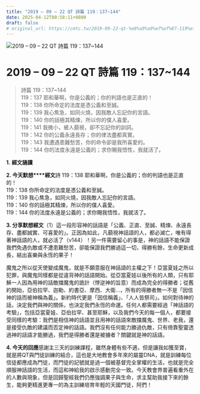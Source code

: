 ```yaml
---
title: "2019 – 09 – 22 QT 詩篇 119：137~144"
date: 2025-04-12T00:58:11+0800
draft: false
# original_url: https://cmtc.tw/2019-09-22-qt-%e8%a9%a9%e7%af%87-119%ef%bc%9a137144
---
```


![2019 – 09 – 22 QT 詩篇 119：137~144](/images/qt.jpg   "2019 – 09 – 22 QT 詩篇 119：137~144")

# 2019 – 09 – 22 QT 詩篇 119：137~144

> 詩篇 119：137~144  
> 119：137 耶和華啊，你是公義的；你的判語也是正直的！  
> 119：138 你所命定的法度是憑公義和至誠。  
> 119：139 我心焦急，如同火燒，因我敵人忘記你的言語。  
> 119：140 你的話極其精煉，所以你的僕人喜愛。  
> 119：141 我微小，被人藐視，卻不忘記你的訓詞。  
> 119：142 你的公義永遠長存；你的律法盡都真實。  
> 119：143 我遭遇患難愁苦，你的命令卻是我所喜愛的。  
> 119：144 你的法度永遠是公義的；求你賜我悟性，我就活了。

**1.** **經文誦讀**

**2. 今天默想****經文**詩 119：138 耶和華啊，你是公義的；你的判語也是正直的！  
119：138 你所命定的法度是憑公義和至誠。  
119：139 我心焦急，如同火燒，因我敵人忘記你的言語。  
119：140 你的話極其精煉，所以你的僕人喜愛。  
119：144 你的法度永遠是公義的；求你賜我悟性，我就活了。

**3. 分享默想經文**（1）這一段形容神的話語是「公義、正直、至誠、精煉、永遠長存、盡都誠實、可喜愛的」。正因為如此，凡藐視神話語的人，都必滅亡，唯有得著神話語的人，就必活了（v144）！另一件需要留心的事是，神的話語不能保證我們免遇仇敵或不遭患難愁苦，卻能保證我們勝過這一切，得勝有餘，生命更新成長，結出喜樂與永恆的果子！

魔鬼之所以從天使變成魔鬼，就是不願意服在神話語的主權之下！亞當夏娃之所以犯罪，與魔鬼同樣都是從違背神的話語開始。從亞當夏娃以後所有的人類，只有耶穌一人因為用神的話敵擋魔鬼的詭計（悖逆神的旨意）而成為完全的得勝者；從舊約開始，亞伯拉罕、迦勒、約書亞、摩西、大衛…，所有的得勝者無一不是「因信神的話而被神稱為義」。新約時代更是「因信稱義」、「人人皆祭司」。如何對待神的話，決定我們與神的關係，也決定我們永恆的命運。任何人都需要經過「神話語的考驗」，包括亞當夏娃、亞伯拉罕、甚至耶穌，以及我們今天的每一個人，都要接受同樣的考驗：我們是相信神的話語並且用神的話語來敵擋魔鬼、世界、老我，還是接受仇敵的建議而否定神的話語。我們沒有任何能力勝過仇敵，只有倚靠聖靈透過神的話語才能勝過，我們是得勝者還是被擄者？關鍵就是神的話語。

**4. 今天的回應**感謝主三天的訓練課程，雖然身體有些不適，但是讓我如獲至寶，就是將QT與門徒訓練的結合，這也是大地教會多年來的屬靈DNA，就是訓練每位信徒都應成為門徒，而門徒的記號就是過一個被基督完全掌權的生活，也就是完全順服神話語的生活，而這和神給我的啟示感動完全一致。今天教會界普遍看重外在的人數與現象，但是回歸聖經我們仍應強調果子與生命，求主幫助我接下來的餘生，能夠更精進更專一的為主訓練培育年輕的天國門徒，阿們！